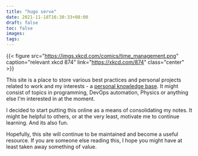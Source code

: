 ```yaml
---
title: "hugo serve"
date: 2021-11-18T16:30:33+08:00
draft: false
toc: false
images:
tags:
---
```


{{< figure src="https://imgs.xkcd.com/comics/time_management.png" caption="relevant xkcd 874" link="https://xkcd.com/874" class="center" >}}

This site is a place to store various best practices and personal projects
related to work and my interests - a [personal knowledge
base](https://scholar.colorado.edu/concern/reports/t722h9830). It might consist
of topics in programming, DevOps automation, Physics or anything else I'm
interested in at the moment.

<!--more-->

I decided to start putting this online as a means of consolidating my notes. It
might be helpful to others, or at the very least, motivate me to continue
learning. And its also fun.

Hopefully, this site will continue to be maintained and become a useful
resource. If you are someone else reading this, I hope you might have at least
taken away something of value.
